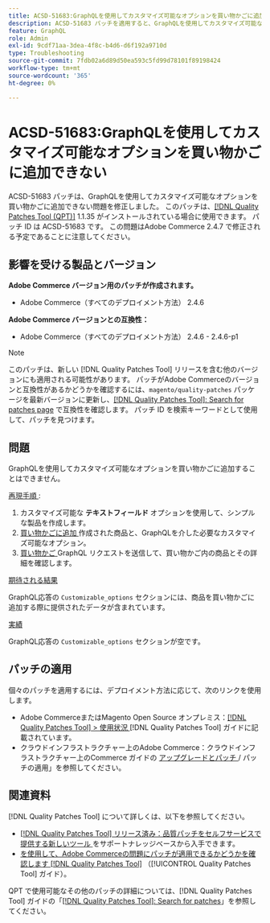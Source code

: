 ```yaml
---
title: ACSD-51683:GraphQLを使用してカスタマイズ可能なオプションを買い物かごに追加できない
description: ACSD-51683 パッチを適用すると、GraphQLを使用してカスタマイズ可能なオプションを買い物かごに追加できないAdobe Commerceの問題を修正できます。
feature: GraphQL
role: Admin
exl-id: 9cdf71aa-3dea-4f8c-b4d6-d6f192a9710d
type: Troubleshooting
source-git-commit: 7fdb02a6d89d50ea593c5fd99d78101f89198424
workflow-type: tm+mt
source-wordcount: '365'
ht-degree: 0%

---
```


# ACSD-51683:GraphQLを使用してカスタマイズ可能なオプションを買い物かごに追加できない

ACSD-51683 パッチは、GraphQLを使用してカスタマイズ可能なオプションを買い物かごに追加できない問題を修正しました。 このパッチは、[[!DNL Quality Patches Tool (QPT)]](https://experienceleague.adobe.com/en/docs/commerce-operations/tools/quality-patches-tool/quality-patches-tool-to-self-serve-quality-patches) 1.1.35 がインストールされている場合に使用できます。 パッチ ID は ACSD-51683 です。 この問題はAdobe Commerce 2.4.7 で修正される予定であることに注意してください。

## 影響を受ける製品とバージョン

**Adobe Commerce バージョン用のパッチが作成されます。**

* Adobe Commerce（すべてのデプロイメント方法） 2.4.6

**Adobe Commerce バージョンとの互換性：**

* Adobe Commerce（すべてのデプロイメント方法） 2.4.6 - 2.4.6-p1

>[!NOTE]
>
>このパッチは、新しい [!DNL Quality Patches Tool] リリースを含む他のバージョンにも適用される可能性があります。 パッチがAdobe Commerceのバージョンと互換性があるかどうかを確認するには、`magento/quality-patches` パッケージを最新バージョンに更新し、[[!DNL Quality Patches Tool]: Search for patches page](https://experienceleague.adobe.com/tools/commerce-quality-patches/index.html) で互換性を確認します。 パッチ ID を検索キーワードとして使用して、パッチを見つけます。

## 問題

GraphQLを使用してカスタマイズ可能なオプションを買い物かごに追加することはできません。

<u> 再現手順 </u>:

1. カスタマイズ可能な **テキストフィールド** オプションを使用して、シンプルな製品を作成します。
1. [ 買い物かごに追加 ](https://developer.adobe.com/commerce/webapi/graphql/tutorials/checkout/add-product-to-cart/) 作成された商品と、GraphQLを介した必要なカスタマイズ可能なオプション。
1. [ 買い物かご ](https://developer.adobe.com/commerce/webapi/graphql/schema/cart/queries/cart/)GraphQL リクエストを送信して、買い物かご内の商品とその詳細を確認します。

<u> 期待される結果 </u>

GraphQL応答の `Customizable_options` セクションには、商品を買い物かごに追加する際に提供されたデータが含まれています。

<u> 実績 </u>

GraphQL応答の `Customizable_options` セクションが空です。

## パッチの適用

個々のパッチを適用するには、デプロイメント方法に応じて、次のリンクを使用します。

* Adobe CommerceまたはMagento Open Source オンプレミス：[[!DNL Quality Patches Tool] > 使用状況 ](/help/tools/quality-patches-tool/usage.md)[!DNL Quality Patches Tool] ガイドに記載されています。
* クラウドインフラストラクチャー上のAdobe Commerce：クラウドインフラストラクチャー上のCommerce ガイドの [ アップグレードとパッチ ](https://experienceleague.adobe.com/docs/commerce-cloud-service/user-guide/develop/upgrade/apply-patches.html)/ パッチの適用」を参照してください。

## 関連資料

[!DNL Quality Patches Tool] について詳しくは、以下を参照してください。

* [[!DNL Quality Patches Tool]  リリース済み：品質パッチをセルフサービスで提供する新しいツール ](https://experienceleague.adobe.com/en/docs/commerce-operations/tools/quality-patches-tool/quality-patches-tool-to-self-serve-quality-patches) をサポートナレッジベースから入手できます。
* [ を使用して、Adobe Commerceの問題にパッチが適用できるかどうかを確認します  [!DNL Quality Patches Tool]](/help/tools/quality-patches-tool/patches-available-in-qpt/check-patch-for-magento-issue-with-magento-quality-patches.md) （[!UICONTROL Quality Patches Tool] ガイド）。


QPT で使用可能なその他のパッチの詳細については、[!DNL Quality Patches Tool] ガイドの「[[!DNL Quality Patches Tool]: Search for patches](https://experienceleague.adobe.com/tools/commerce-quality-patches/index.html)」を参照してください。
